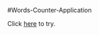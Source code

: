 #Words-Counter-Application

Click [here](https://radhe127.github.io/Words-Counter-Application/) to try. 

